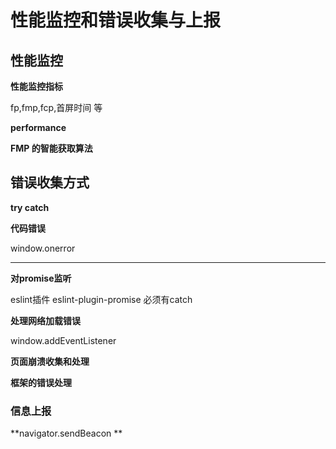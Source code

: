 # 性能监控和错误收集与上报

## 性能监控

**性能监控指标**

fp,fmp,fcp,首屏时间 等

**performance**

**FMP 的智能获取算法**



## 错误收集方式

**try catch**

**代码错误**

window.onerror

****

**对promise监听**

eslint插件 eslint-plugin-promise  必须有catch

**处理网络加载错误**

window.addEventListener

**页面崩溃收集和处理**

**框架的错误处理**

### 信息上报

**navigator.sendBeacon  **
